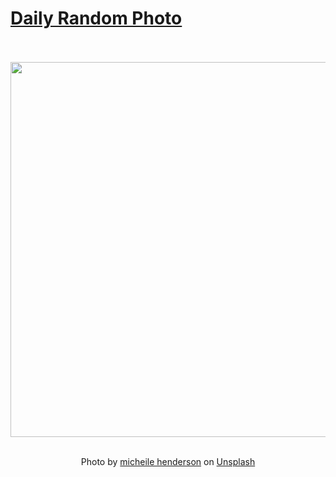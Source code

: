 # [Daily Random Photo](https://www.dailyrandomphoto.com/)

<div align="center">
  <br>
  <br>
  <a href="https://www.dailyrandomphoto.com/p/2024/2024-03-19/"><img src="https://images.unsplash.com/photo-1709983966012-d029ecc43684?crop=entropy&cs=tinysrgb&fit=max&fm=jpg&ixid=M3w3NzUwOHwwfDF8cmFuZG9tfHx8fHx8fHx8MTcxMDgwODE2MXw&ixlib=rb-4.0.3&q=80&w=1080" width="600px"></a>
  <br>
  <br>
  <p class="has-text-grey">Photo by <a href="https://unsplash.com/@micheile?utm_source=Daily%20Random%20Photo&amp;utm_medium=referral" target="_blank" rel="noopener noreferrer">micheile henderson</a> on <a href="https://unsplash.com/photos/three-flowers-in-a-vase-on-a-table-3HxLcMO3WJY?utm_source=Daily%20Random%20Photo&amp;utm_medium=referral" target="_blank" rel="noopener noreferrer">Unsplash</a></p>
</div>
